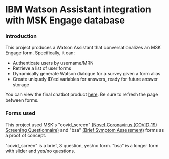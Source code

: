 # IBM Watson Assistant integration with MSK Engage database
### Introduction
This project produces a Watson Assistant that conversationalizes an MSK Engage form. Specifically, it can:
* Authenticate users by username/MRN
* Retrieve a list of user forms
* Dynamically generate Watson dialogue for a survey given a form alias
* Create uniquely ID'ed variables for answers, ready for future answer storage

You can view the final chatbot product [here](#https://web-chat.global.assistant.watson.cloud.ibm.com/preview.html?region=us-east&integrationID=e5b7ca42-456b-438d-9d02-da0b4b888313&serviceInstanceID=0e9aeb62-d6e3-4a52-b506-320af8459ed2). Be sure to refresh the page between forms.

### Forms used
This project used MSK's "covid_screen" [(Novel Coronavirus (COVID‑19) Screening Questionnaire)](#http://engage.mskcc.org/questionnaires/Novel_Coronavirus_(COVID-19)_Screening_Questionnaire) and "bsa" [(Brief Symptom Assessment)](#http://engage.mskcc.org/questionnaires/Brief_Symptom_Assessment/ESAS) forms as a proof of concept.

"covid_screen" is a brief, 3 question, yes/no form.
"bsa" is a longer form with slider and yes/no questions.